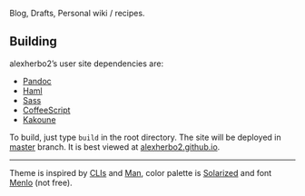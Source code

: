 Blog,
Drafts,
Personal wiki / recipes.

Building
--------

alexherbo2’s user site dependencies are:

 * [Pandoc](http://johnmacfarlane.net/pandoc)
 * [Haml](http://haml.info)
 * [Sass](http://sass-lang.com)
 * [CoffeeScript](http://coffeescript.org)
 * [Kakoune](https://github.com/mawww/kakoune)

To build, just type `build` in the root directory.  The site will be deployed in
[master][] branch.  It is best viewed at [alexherbo2.github.io][].

--------------------------------------------------------------------------------

Theme is inspired by [CLIs][] and [Man][],
color palette is [Solarized][] and font [Menlo][] (not free).


[alexherbo2.github.io]: http://alexherbo2.github.io
[source]: https://github.com/alexherbo2/alexherbo2.github.io/tree/source
[master]: https://github.com/alexherbo2/alexherbo2.github.io/tree/master
[CLIs]: https://en.wikipedia.org/wiki/Command-line_interface
[Man]: https://en.wikipedia.org/wiki/Man_page
[Solarized]: http://ethanschoonover.com/solarized
[Menlo]: http://leancrew.com/all-this/2009/10/the-compleat-menlovera-sans-comparison
